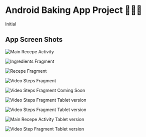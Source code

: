 # Android Baking App Project 🥧🍰🎂
Initial

App Screen Shots
-------

![Main Recepe Activity](https://cherudek.github.io/BakingApp/recepes_fragment.png "Main Recepe Activity")

![Ingredients Fragment](https://cherudek.github.io/BakingApp/ingredients_fragment.png "Ingredients Fragment")

![Recepe Fragment](https://cherudek.github.io/BakingApp/steps_fragment.png "Recepe Fragment")

![Video Steps Fragment](https://cherudek.github.io/BakingApp/baking_video_step_intro.png "Video Steps Fragment")

![Video Steps Fragment Coming Soon](https://cherudek.github.io/BakingApp/baking_video_step_coming_soon.png "Video Steps Fragment Coming Soon")

![Video Steps Fragment Tablet version](https://cherudek.github.io/BakingApp/tablet_details_hor.png  "Video Steps Fragment Tablet version")

![Video Steps Fragment Tablet version](https://cherudek.github.io/BakingApp/tablet_hor_details.png  "Video Steps Fragment Tablet version")

![Main Recepe Activity Tablet version](https://cherudek.github.io/BakingApp/recepes_fragment_tablet.png  "Main Recepe Activity Tablet version")

![Video Step Fragment Tablet version](https://cherudek.github.io/BakingApp/tablet_details_hor.png  "Video Step Fragment Tablet version")



